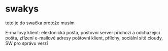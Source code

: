 # swakys
toto je do swačka protože musím


E-mailový klient:
  elektonická pošta, poštovní server
  příchozí a odcházející pošta, zřízení e-mailové adresy
  poštovní klient, přílohy, sociální sítě
  cloudy, SW pro správu verzí
  
